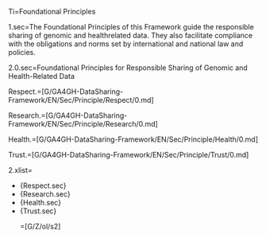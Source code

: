 Ti=Foundational Principles

1.sec=The Foundational Principles of this Framework guide the responsible sharing of genomic and healthrelated data. They also facilitate compliance with the obligations and norms set by international and national law and policies.

2.0.sec=Foundational Principles for Responsible Sharing of Genomic and Health-Related Data

Respect.=[G/GA4GH-DataSharing-Framework/EN/Sec/Principle/Respect/0.md]

Research.=[G/GA4GH-DataSharing-Framework/EN/Sec/Principle/Research/0.md]

Health.=[G/GA4GH-DataSharing-Framework/EN/Sec/Principle/Health/0.md]

Trust.=[G/GA4GH-DataSharing-Framework/EN/Sec/Principle/Trust/0.md]

2.xlist=<ul type="bullet"><li>{Respect.sec}<li>{Research.sec}<li>{Health.sec}<li>{Trust.sec}</ol>

=[G/Z/ol/s2]
